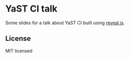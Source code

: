 # YaST CI talk

Some slides for a talk about YaST CI built using [reveal.js](http://lab.hakim.se/reveal-js).

## License

MIT licensed
